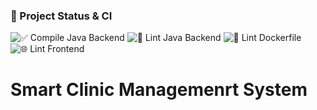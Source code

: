 ### 🚀 Project Status & CI

![✅ Compile Java Backend](https://github.com/Willie-Conway/java-database-capstone/actions/workflows/compile-backend.yml/badge.svg)
![🧹 Lint Java Backend](https://github.com/Willie-Conway/java-database-capstone/actions/workflows/lint-backend.yml/badge.svg)
![🐳 Lint Dockerfile](https://github.com/Willie-Conway/java-database-capstone/actions/workflows/lint-docker.yml/badge.svg)
![🌐 Lint Frontend](https://github.com/Willie-Conway/java-database-capstone/actions/workflows/lint-frontend.yml/badge.svg)


# Smart Clinic Managemenrt System
